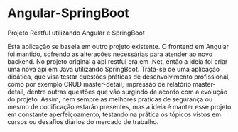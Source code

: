 # Angular-SpringBoot
Projeto Restful utilizando Angular e SpringBoot

Esta aplicação se baseia em outro projeto existente. O frontend em Angular foi mantido, sofrendo as alterações necessárias para atender ao novo backend. No projeto original a api restful era em .Net, então a ideia foi criar uma nova api em Java utilizando SpringBoot. Trata-se de uma aplicação didática, que visa testar questões práticas de desenvolvimento profissional, como por exemplo CRUD master-detail, impressão de relatório master-detail, dentre outras questões que vão surgindo de acordo com a evolução do projeto. Assim, nem sempre as melhores práticas de segurança ou mesmo de codificação estarão presentes, mas a ideia é manter esse projeto em constante aperfeiçoamento, testando na prática os tópicos vistos em cursos ou desafios diários do mercado de trabalho.
